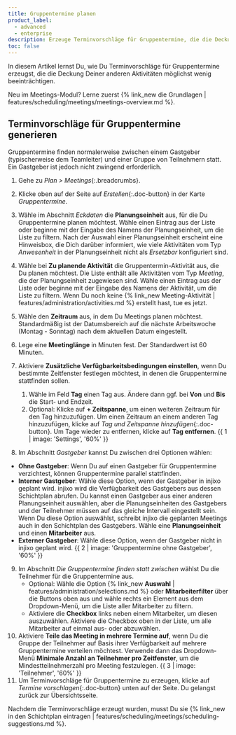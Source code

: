 ```yaml
---
title: Gruppentermine planen
product_label:
  - advanced
  - enterprise
description: Erzeuge Terminvorschläge für Gruppentermine, die die Deckung Deiner anderen Aktivitäten möglichst wenig beeinträchtigen (Meetings-Modul).
toc: false
---
```


In diesem Artikel lernst Du, wie Du Terminvorschläge für Gruppentermine erzeugst, die die Deckung Deiner anderen Aktivitäten möglichst wenig beeinträchtigen.

Neu im Meetings-Modul? Lerne zuerst {% link_new die Grundlagen | features/scheduling/meetings/meetings-overview.md %}.

## Terminvorschläge für Gruppentermine generieren

Gruppentermine finden normalerweise zwischen einem Gastgeber (typischerweise dem Teamleiter) und einer Gruppe von Teilnehmern statt. Ein Gastgeber ist jedoch nicht zwingend erforderlich.

1. Gehe zu *Plan > Meetings*{:.breadcrumbs}.
2. Klicke oben auf der Seite auf *Erstellen*{:.doc-button} in der Karte *Gruppentermine*.
3. Wähle im Abschnitt *Eckdaten* die **Planungseinheit** aus, für die Du Gruppentermine planen möchtest. Wähle einen Eintrag aus der Liste oder beginne mit der Eingabe des Namens der Planungseinheit, um die Liste zu filtern. Nach der Auswahl einer Planungseinheit erscheint eine Hinweisbox, die Dich darüber informiert, wie viele Aktivitäten vom Typ *Anwesenheit* in der Planungseinheit nicht als *Ersetzbar* konfiguriert sind.
4. Wähle bei **Zu planende Aktivität** die Gruppentermin-Aktivität aus, die Du planen möchtest. Die Liste enthält alle Aktivitäten vom Typ *Meeting*, die der Planungseinheit zugewiesen sind. Wähle einen Eintrag aus der Liste oder beginne mit der Eingabe des Namens der Aktivität, um die Liste zu filtern. Wenn Du noch keine {% link_new Meeting-Aktivität | features/administration/activities.md %} erstellt hast, tue es jetzt.
5. Wähle den **Zeitraum** aus, in dem Du Meetings planen möchtest. Standardmäßig ist der Datumsbereich auf die nächste Arbeitswoche (Montag - Sonntag) nach dem aktuellen Datum eingestellt.
6. Lege eine **Meetinglänge** in Minuten fest. Der Standardwert ist 60 Minuten.
7. Aktiviere **Zusätzliche Verfügbarkeitsbedingungen einstellen**, wenn Du bestimmte Zeitfenster festlegen möchtest, in denen die Gruppentermine stattfinden sollen.
    1. Wähle im Feld **Tag** einen Tag aus. Ändere dann ggf. bei **Von** und **Bis** die Start- und Endzeit. 
    2. Optional: Klicke auf **+ Zeitspanne**, um einen weiteren Zeitraum für den Tag hinzuzufügen. Um einen Zeitraum an einem anderen Tag hinzuzufügen, klicke auf *Tag und Zeitspanne hinzufügen*{:.doc-button}. Um Tage wieder zu entfernen, klicke auf **Tag entfernen**.
    {{ 1 | image: 'Settings', '60%' }}

8. Im Abschnitt *Gastgeber* kannst Du zwischen drei Optionen wählen:
  - **Ohne Gastgeber**: Wenn Du auf einen Gastgeber für Gruppentermine verzichtest, können Gruppentermine parallel stattfinden.
  - **Interner Gastgeber**: Wähle diese Option, wenn der Gastgeber in injixo geplant wird. injixo wird die Verfügbarkeit des Gastgebers aus dessen Schichtplan abrufen. Du kannst einen Gastgeber aus einer anderen Planungseinheit auswählen, aber die Planungseinheiten des Gastgebers und der Teilnehmer müssen auf das gleiche Intervall eingestellt sein. Wenn Du diese Option auswählst, schreibt injixo die geplanten Meetings auch in den Schichtplan des Gastgebers. Wähle eine **Planungseinheit** und einen **Mitarbeiter** aus.
  - **Externer Gastgeber**: Wähle diese Option, wenn der Gastgeber nicht in injixo geplant wird.
    {{ 2 | image: 'Gruppentermine ohne Gastgeber', '60%' }}
9. Im Abschnitt *Die Gruppentermine finden statt zwischen* wählst Du die Teilnehmer für die Gruppentermine aus.
    - Optional: Wähle die Option {% link_new **Auswahl** | features/administration/selections.md %} oder **Mitarbeiterfilter** über die Buttons oben aus und wähle rechts ein Element aus dem Dropdown-Menü, um die Liste aller Mitarbeiter zu filtern.
    - Aktiviere die **Checkbox** links neben einem Mitarbeiter, um diesen auszuwählen. Aktiviere die Checkbox oben in der Liste, um alle Mitarbeiter auf einmal aus- oder abzuwählen.
10. Aktiviere **Teile das Meeting in mehrere Termine auf**, wenn Du die Gruppe der Teilnehmer auf Basis ihrer Verfügbarkeit auf mehrere Gruppentermine verteilen möchtest. Verwende dann das Dropdown-Menü **Minimale Anzahl an Teilnehmer pro Zeitfenster**, um die Mindestteilnehmerzahl pro Meeting festzulegen.
    {{ 3 | image: 'Teilnehmer', '60%' }}
11. Um Terminvorschläge für Gruppentermine zu erzeugen, klicke auf *Termine vorschlagen*{:.doc-button} unten auf der Seite. Du gelangst zurück zur Übersichtsseite.

Nachdem die Terminvorschläge erzeugt wurden, musst Du sie {% link_new in den Schichtplan eintragen | features/scheduling/meetings/scheduling-suggestions.md %}.
